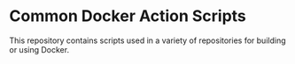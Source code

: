 # Common Docker Action Scripts

This repository contains scripts used in a variety of repositories for building or using Docker.
